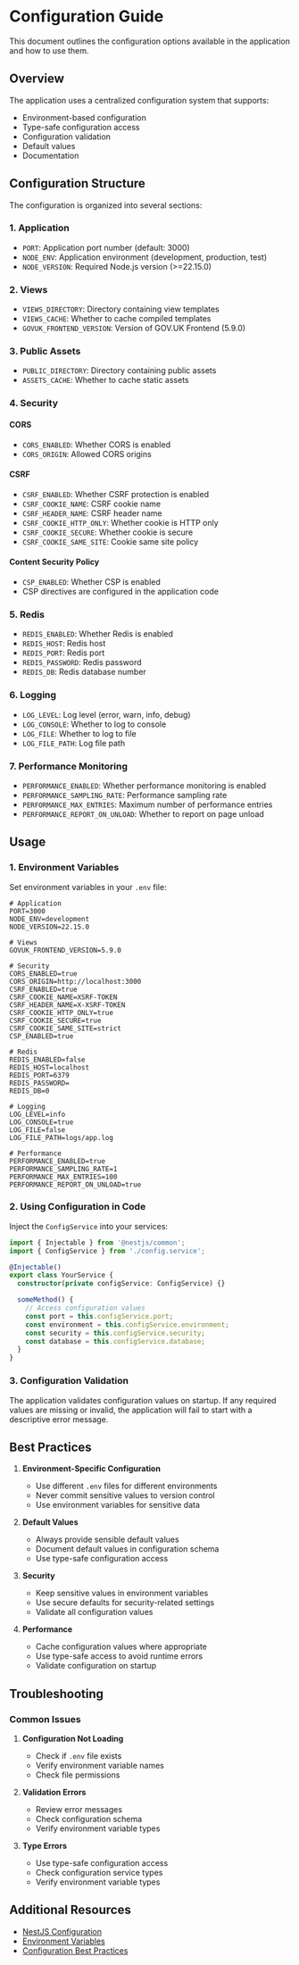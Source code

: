 # Configuration Guide

This document outlines the configuration options available in the application and how to use them.

## Overview

The application uses a centralized configuration system that supports:
- Environment-based configuration
- Type-safe configuration access
- Configuration validation
- Default values
- Documentation

## Configuration Structure

The configuration is organized into several sections:

### 1. Application
- `PORT`: Application port number (default: 3000)
- `NODE_ENV`: Application environment (development, production, test)
- `NODE_VERSION`: Required Node.js version (>=22.15.0)

### 2. Views
- `VIEWS_DIRECTORY`: Directory containing view templates
- `VIEWS_CACHE`: Whether to cache compiled templates
- `GOVUK_FRONTEND_VERSION`: Version of GOV.UK Frontend (5.9.0)

### 3. Public Assets
- `PUBLIC_DIRECTORY`: Directory containing public assets
- `ASSETS_CACHE`: Whether to cache static assets

### 4. Security
#### CORS
- `CORS_ENABLED`: Whether CORS is enabled
- `CORS_ORIGIN`: Allowed CORS origins

#### CSRF
- `CSRF_ENABLED`: Whether CSRF protection is enabled
- `CSRF_COOKIE_NAME`: CSRF cookie name
- `CSRF_HEADER_NAME`: CSRF header name
- `CSRF_COOKIE_HTTP_ONLY`: Whether cookie is HTTP only
- `CSRF_COOKIE_SECURE`: Whether cookie is secure
- `CSRF_COOKIE_SAME_SITE`: Cookie same site policy

#### Content Security Policy
- `CSP_ENABLED`: Whether CSP is enabled
- CSP directives are configured in the application code

### 5. Redis
- `REDIS_ENABLED`: Whether Redis is enabled
- `REDIS_HOST`: Redis host
- `REDIS_PORT`: Redis port
- `REDIS_PASSWORD`: Redis password
- `REDIS_DB`: Redis database number

### 6. Logging
- `LOG_LEVEL`: Log level (error, warn, info, debug)
- `LOG_CONSOLE`: Whether to log to console
- `LOG_FILE`: Whether to log to file
- `LOG_FILE_PATH`: Log file path

### 7. Performance Monitoring
- `PERFORMANCE_ENABLED`: Whether performance monitoring is enabled
- `PERFORMANCE_SAMPLING_RATE`: Performance sampling rate
- `PERFORMANCE_MAX_ENTRIES`: Maximum number of performance entries
- `PERFORMANCE_REPORT_ON_UNLOAD`: Whether to report on page unload

## Usage

### 1. Environment Variables

Set environment variables in your `.env` file:

```env
# Application
PORT=3000
NODE_ENV=development
NODE_VERSION=22.15.0

# Views
GOVUK_FRONTEND_VERSION=5.9.0

# Security
CORS_ENABLED=true
CORS_ORIGIN=http://localhost:3000
CSRF_ENABLED=true
CSRF_COOKIE_NAME=XSRF-TOKEN
CSRF_HEADER_NAME=X-XSRF-TOKEN
CSRF_COOKIE_HTTP_ONLY=true
CSRF_COOKIE_SECURE=true
CSRF_COOKIE_SAME_SITE=strict
CSP_ENABLED=true

# Redis
REDIS_ENABLED=false
REDIS_HOST=localhost
REDIS_PORT=6379
REDIS_PASSWORD=
REDIS_DB=0

# Logging
LOG_LEVEL=info
LOG_CONSOLE=true
LOG_FILE=false
LOG_FILE_PATH=logs/app.log

# Performance
PERFORMANCE_ENABLED=true
PERFORMANCE_SAMPLING_RATE=1
PERFORMANCE_MAX_ENTRIES=100
PERFORMANCE_REPORT_ON_UNLOAD=true
```

### 2. Using Configuration in Code

Inject the `ConfigService` into your services:

```typescript
import { Injectable } from '@nestjs/common';
import { ConfigService } from './config.service';

@Injectable()
export class YourService {
  constructor(private configService: ConfigService) {}

  someMethod() {
    // Access configuration values
    const port = this.configService.port;
    const environment = this.configService.environment;
    const security = this.configService.security;
    const database = this.configService.database;
  }
}
```

### 3. Configuration Validation

The application validates configuration values on startup. If any required values are missing or invalid, the application will fail to start with a descriptive error message.

## Best Practices

1. **Environment-Specific Configuration**
   - Use different `.env` files for different environments
   - Never commit sensitive values to version control
   - Use environment variables for sensitive data

2. **Default Values**
   - Always provide sensible default values
   - Document default values in configuration schema
   - Use type-safe configuration access

3. **Security**
   - Keep sensitive values in environment variables
   - Use secure defaults for security-related settings
   - Validate all configuration values

4. **Performance**
   - Cache configuration values where appropriate
   - Use type-safe access to avoid runtime errors
   - Validate configuration on startup

## Troubleshooting

### Common Issues

1. **Configuration Not Loading**
   - Check if `.env` file exists
   - Verify environment variable names
   - Check file permissions

2. **Validation Errors**
   - Review error messages
   - Check configuration schema
   - Verify environment variable types

3. **Type Errors**
   - Use type-safe configuration access
   - Check configuration service types
   - Verify environment variable types

## Additional Resources

- [NestJS Configuration](https://docs.nestjs.com/techniques/configuration)
- [Environment Variables](https://12factor.net/config)
- [Configuration Best Practices](https://martinfowler.com/articles/configurationAsCode.html) 